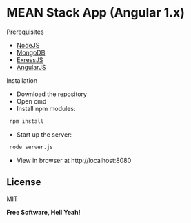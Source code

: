 # MEAN Stack App (Angular 1.x)

Prerequisites

  - [NodeJS]
  - [MongoDB]
  - [ExressJS]
  - [AngularJS]

Installation
  - Download the repository
  - Open cmd 
  - Install npm modules: 
```sh
 npm install
```
  - Start up the server: 
```sh
 node server.js
```
  - View in browser at http://localhost:8080

License
----

MIT


**Free Software, Hell Yeah!**

[//]: # (These are reference links used in the body of this note and get stripped out when the markdown processor does its job. There is no need to format nicely because it shouldn't be seen. Thanks SO - http://stackoverflow.com/questions/4823468/store-comments-in-markdown-syntax)


   [NodeJS]: <https://nodejs.org>
   [MongoDB]: <https://www.mongodb.com/download-center>
   [AngularJS]: <https://angularjs.org>
   [ExressJS]: <https://expressjs.com/>
